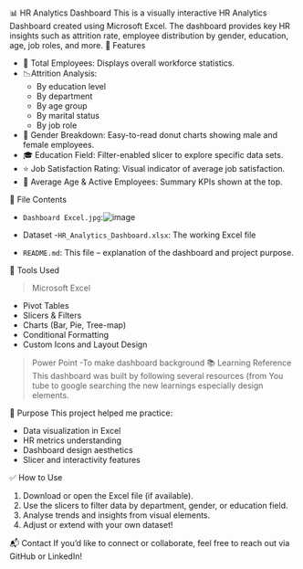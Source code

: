📊 HR Analytics Dashboard
This is a visually interactive HR Analytics Dashboard created using Microsoft Excel. The dashboard provides key HR insights such as attrition rate, employee distribution by gender, education, age, job roles, and more.
📌 Features
- 🔢 Total Employees: Displays overall workforce statistics.
- 📉Attrition Analysis:
  - By education level
  - By department
  - By age group
  - By marital status
  - By job role
- 👥 Gender Breakdown: Easy-to-read donut charts showing male and female employees.
- 🎓 Education Field: Filter-enabled slicer to explore specific data sets.
- ⭐ Job Satisfaction Rating: Visual indicator of average job satisfaction.
- 📅 Average Age & Active Employees: Summary KPIs shown at the top.

📂 File Contents
- `Dashboard Excel.jpg`:![image](https://github.com/user-attachments/assets/f4779de6-fc48-4238-8e6d-6f99c4c87d48)

-  Dataset
-`HR_Analytics_Dashboard.xlsx`: The working Excel file 
- `README.md`: This file – explanation of the dashboard and project purpose.

🔧 Tools Used
>Microsoft Excel
- Pivot Tables
- Slicers & Filters
- Charts (Bar, Pie, Tree-map)
- Conditional Formatting
- Custom Icons and Layout Design
>Power Point 
-To make dashboard background
📚 Learning Reference
This dashboard was built by following several resources (from You tube to google searching the new learnings especially design elements.

🎯 Purpose
This project helped me practice:
- Data visualization in Excel
- HR metrics understanding
- Dashboard design aesthetics
- Slicer and interactivity features

 ✅ How to Use
1. Download or open the Excel file (if available).
2. Use the slicers to filter data by department, gender, or education field.
3. Analyse trends and insights from visual elements.
4. Adjust or extend with your own dataset!

📬 Contact
If you’d like to connect or collaborate, feel free to reach out via GitHub or LinkedIn!


